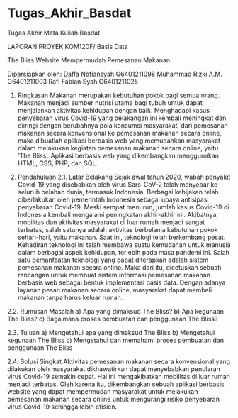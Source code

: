 # Tugas_Akhir_Basdat
Tugas Akhir Mata Kuliah Basdat

LAPORAN PROYEK
KOM120F/ Basis Data


The Bliss
Website Mempermudah Pemesanan Makanan



Dipersiapkan oleh:
Daffa Nofiansyah 		G6401211098
Muhammad Rizki A.M. 		G6401211003
Rafi Fabian Syah 		G6401211025

1. Ringkasan
	Makanan merupakan kebutuhan pokok bagi semua orang. Makanan menjadi sumber nutrisi utama bagi tubuh untuk dapat menjalankan aktivitas kehidupan dengan baik. Menghadapi kasus penyebaran virus Covid-19 yang belakangan ini kembali meningkat dan diiringi dengan berubahnya pola konsumsi masyarakat, dari pemesanan makanan secara konvensional ke pemesanan makanan secara online, maka dibuatlah aplikasi berbasis web yang memudahkan masyarakat dalam melakukan kegiatan pemesanan makanan secara online, yaitu ‘The Bliss’. Aplikasi berbasis web yang dikembangkan menggunakan HTML,  CSS,  PHP, dan SQL.
	
2. Pendahuluan
  2.1. Latar Belakang
	Sejak awal tahun 2020, wabah penyakit Covid-19 yang disebabkan oleh virus Sars-CoV-2 telah menyebar ke seluruh belahan dunia, termasuk Indonesia. Berbagai kebijakan telah diberlakukan oleh pemerintah Indonesia sebagai upaya antisipasi penyebaran Covid-19. Meski sempat menurun, jumlah kasus Covid-19 di Indonesia kembali mengalami peningkatan akhir-akhir ini. Akibatnya, mobilitas dan aktivitas masyarakat di luar rumah menjadi sangat terbatas, salah satunya adalah aktivitas berbelanja kebutuhan pokok sehari-hari, yaitu makanan. Saat ini, teknologi telah berkembang pesat. Kehadiran teknologi ini telah membawa suatu kemudahan untuk manusia dalam berbagai aspek kehidupan, terlebih pada masa pandemi ini. Salah satu pemanfaatan teknologi yang dapat diterapkan adalah sistem pemesanan makanan secara online. Maka dari itu, dicetuskan sebuah rancangan untuk membuat sistem informasi pemesanan makanan berbasis web sebagai bentuk implementasi basis data. Dengan adanya layanan pesan makanan secara online, masyarakat dapat membeli makanan tanpa harus keluar rumah.

  2.2. Rumusan Masalah
    a) Apa yang dimaksud The Bliss? 
    b) Apa kegunaan The Bliss?
    c) Bagaimana proses pembuatan dan penggunaan The Bliss? 

  2.3. Tujuan
    a) Mengetahui apa yang dimaksud  The Bliss
    b) Mengetahui kegunaan The Bliss
    c) Mengetahui dan memahami  proses pembuatan dan penggunaan The Bliss

  2.4. Solusi Singkat
	Aktivitas pemesanan makanan secara konvensional yang dilakukan oleh masyarakat dikhawatirkan dapat menyebabkan penularan virus Covid-19 semakin cepat. Hal ini mengakibatkan mobilitas di luar rumah menjadi terbatas. Oleh karena itu, dikembangkan sebuah aplikasi berbasis website yang dapat mempermudah masyarakat untuk melakukan pemesanan makanan secara online untuk mengurangi risiko penyebaran virus Covid-19 sehingga lebih efisien.
